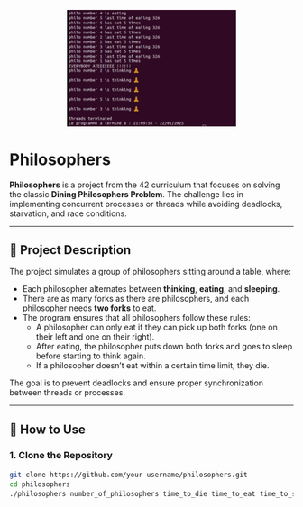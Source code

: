 

<p style="text-align: center;">
  <img src="preview.png" alt="Alt text" style="width: 300px;">
</p>

# Philosophers

**Philosophers** is a project from the 42 curriculum that focuses on solving the classic **Dining Philosophers Problem**. The challenge lies in implementing concurrent processes or threads while avoiding deadlocks, starvation, and race conditions.

---

## 📝 Project Description

The project simulates a group of philosophers sitting around a table, where:
- Each philosopher alternates between **thinking**, **eating**, and **sleeping**.
- There are as many forks as there are philosophers, and each philosopher needs **two forks** to eat.
- The program ensures that all philosophers follow these rules:
  - A philosopher can only eat if they can pick up both forks (one on their left and one on their right).
  - After eating, the philosopher puts down both forks and goes to sleep before starting to think again.
  - If a philosopher doesn’t eat within a certain time limit, they die.

The goal is to prevent deadlocks and ensure proper synchronization between threads or processes.

---

## 🚀 How to Use

### 1. **Clone the Repository**
```bash
git clone https://github.com/your-username/philosophers.git
cd philosophers
./philosophers number_of_philosophers time_to_die time_to_eat time_to_sleep (optionnal number of sequences)

